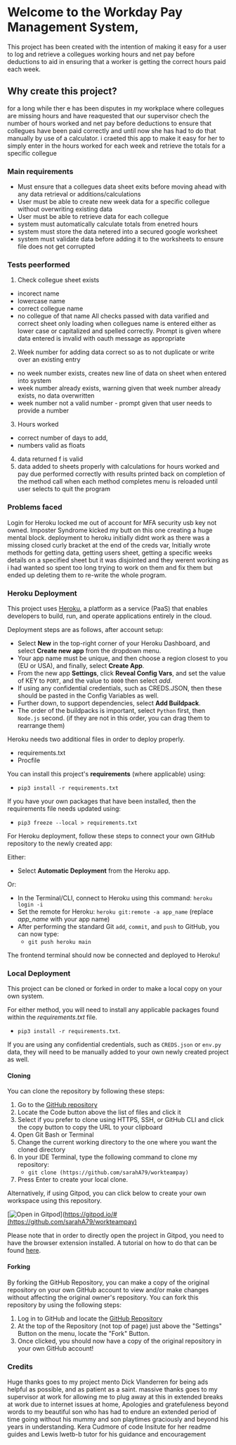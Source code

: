 # Welcome to the Workday Pay Management System,

This project has been created with the intention of making it easy for a user to log and retrieve a collegues working hours and net pay before deductions to aid in ensuring that a worker is getting the correct hours paid each week.

## Why create this project?

for a long while ther e has been disputes in my workplace where collegues are missing hours and have reaquested that our supervisor chech the number of hours worked and net pay before deductions to ensure that collegues have been paid correctly and until now she has had to do that manually by use of a calculator. 
i craeted this app to make it easy for her to simply enter in the hours worked for each week and retrieve the totals for a specific collegue

### Main requirements

- Must ensure that a collegues data sheet exits before moving ahead with any data retrieval or additions/calculations
- User must be able to create new week data for a specific collegue without overwriting existing data
- User must be able to retrieve data for each collegue 
- system must automatically calculate totals from enetred hours 
- system must store the data netered into a secured google worksheet
- system must validate data before adding it to the worksheets to ensure file does not get corrupted

### Tests peerformed
1. Check collegue sheet exists 
  - incorect name
  - lowercase name
  - correct collegue name
  - no collegue of that name
  All checks passed with data varified and correct sheet only loading when collegues name is entered either as lower case or capitalized and spelled correctly. Prompt is given where data entered is invalid with oauth message as appropriate

2. Week number for adding data correct so as to not duplicate or write over an existing entry
  - no week number exists, creates new line of data on sheet when entered into system
  - week number already exists, warning given that week number already exists, no data overwritten
  - week number not a valid number - prompt given that user needs to provide a number 

3. Hours worked
  - correct number of days to add, 
  - numbers valid as floats

4. data returned f is valid
5. data added to sheets properly with calculations for hours worked and pay due performed correctly with results printed back on completion of the method call
when each method completes menu is reloaded until user selects to quit the program


### Problems faced
Login for Heroku locked me out of account for MFA security usb key not owned.
Imposter Syndrome kicked my butt on this one creating a huge mental block. 
deployment to heroku initially didnt work as there was a missing closed curly bracket at the end of the creds var, 
Initially wrote methods for getting data, getting users sheet, getting a specific weeks details on a specified sheet but it was disjointed and they werent working as i had wanted so spent too long trying to work on them and fix them but ended up deleting them to re-write the whole program. 


### Heroku Deployment

This project uses [Heroku](https://www.heroku.com), a platform as a service (PaaS) that enables developers to build, run, and operate applications entirely in the cloud.

Deployment steps are as follows, after account setup:

- Select **New** in the top-right corner of your Heroku Dashboard, and select **Create new app** from the dropdown menu.
- Your app name must be unique, and then choose a region closest to you (EU or USA), and finally, select **Create App**.
- From the new app **Settings**, click **Reveal Config Vars**, and set the value of KEY to `PORT`, and the value to `8000` then select *add*.
- If using any confidential credentials, such as CREDS.JSON, then these should be pasted in the Config Variables as well.
- Further down, to support dependencies, select **Add Buildpack**.
- The order of the buildpacks is important, select `Python` first, then `Node.js` second. (if they are not in this order, you can drag them to rearrange them)

Heroku needs two additional files in order to deploy properly.
- requirements.txt
- Procfile

You can install this project's **requirements** (where applicable) using:
- `pip3 install -r requirements.txt`

If you have your own packages that have been installed, then the requirements file needs updated using:
- `pip3 freeze --local > requirements.txt`

For Heroku deployment, follow these steps to connect your own GitHub repository to the newly created app:

Either:
- Select **Automatic Deployment** from the Heroku app.

Or:
- In the Terminal/CLI, connect to Heroku using this command: `heroku login -i`
- Set the remote for Heroku: `heroku git:remote -a app_name` (replace *app_name* with your app name)
- After performing the standard Git `add`, `commit`, and `push` to GitHub, you can now type:
    - `git push heroku main`

The frontend terminal should now be connected and deployed to Heroku!

### Local Deployment

This project can be cloned or forked in order to make a local copy on your own system.

For either method, you will need to install any applicable packages found within the *requirements.txt* file.
- `pip3 install -r requirements.txt`.

If you are using any confidential credentials, such as `CREDS.json` or `env.py` data, they will need to be manually added to your own newly created project as well.

#### Cloning

You can clone the repository by following these steps:

1. Go to the [GitHub repository]((https://github.com/sarahA79/workteampay)) 
2. Locate the Code button above the list of files and click it 
3. Select if you prefer to clone using HTTPS, SSH, or GitHub CLI and click the copy button to copy the URL to your clipboard
4. Open Git Bash or Terminal
5. Change the current working directory to the one where you want the cloned directory
6. In your IDE Terminal, type the following command to clone my repository:
    - `git clone (https://github.com/sarahA79/workteampay)`
7. Press Enter to create your local clone.

Alternatively, if using Gitpod, you can click below to create your own workspace using this repository.

[![Open in Gitpod](https://gitpod.io/button/open-in-gitpod.svg)](https://gitpod.io/#(https://github.com/sarahA79/workteampay)

Please note that in order to directly open the project in Gitpod, you need to have the browser extension installed.
A tutorial on how to do that can be found [here](https://www.gitpod.io/docs/configure/user-settings/browser-extension).

#### Forking

By forking the GitHub Repository, you can make a copy of the original repository on your own GitHub account to view and/or make changes without affecting the original owner's repository.
You can fork this repository by using the following steps:

1. Log in to GitHub and locate the [GitHub Repository](https://github.com/sarahA79/workteampay)
2. At the top of the Repository (not top of page) just above the "Settings" Button on the menu, locate the "Fork" Button.
3. Once clicked, you should now have a copy of the original repository in your own GitHub account!

### Credits
Huge thanks goes to my project mento Dick Vlanderren for being ads helpful as possible, and as patient as a saint.
massive thanks goes to my supervisor at work for allowing me to plug away at this in extended breaks at work due to internet issues at home,
Apologies and gratefuleness beyond words to my beautiful son who has had to endure an extended period of time going without his mummy and son playtimes graciously and beyond his years in understanding.
Kera Cudmore of code Insitute for her readme guides and Lewis lwetb-b tutor for his guidance and encouragement
